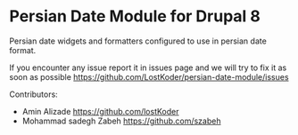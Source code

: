 # Persian Date Module for Drupal 8

Persian date widgets and formatters configured to use in persian date format.

If you encounter any issue report it in issues page and we will try to fix it as soon as possible
https://github.com/LostKoder/persian-date-module/issues

Contributors:

* Amin Alizade <https://github.com/lostKoder>
* Mohammad sadegh Zabeh <https://github.com/szabeh>  
